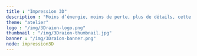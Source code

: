 ```yaml
---
title : "Impression 3D"
description : "Moins d’énergie, moins de perte, plus de détails, cette formation vous fait découvrir l’impression 3D via les nouvelles formes d’imprimantes et de conception."
theme: "atelier"
logo : "/img/3Draion-logo.png"
thumbnail : "/img/3Draion-thumbnail.jpg"
banner : "/img/3Draion-banner.png"
node: impression3D
---
```

